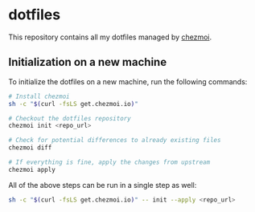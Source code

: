 # dotfiles

This repository contains all my dotfiles managed by [chezmoi](https://github.com/twpayne/chezmoi).

## Initialization on a new machine

To initialize the dotfiles on a new machine, run the following commands:

```bash
# Install chezmoi
sh -c "$(curl -fsLS get.chezmoi.io)"

# Checkout the dotfiles repository
chezmoi init <repo_url>

# Check for potential differences to already existing files
chezmoi diff

# If everything is fine, apply the changes from upstream
chezmoi apply
```

All of the above steps can be run in a single step as well:

```bash
sh -c "$(curl -fsLS get.chezmoi.io)" -- init --apply <repo_url>
```
